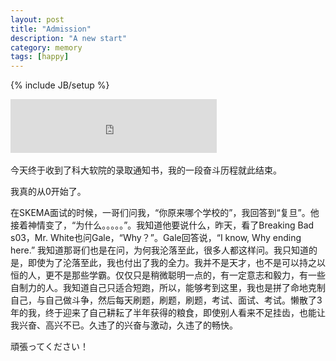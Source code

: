 ```yaml
---
layout: post
title: "Admission"
description: "A new start"
category: memory
tags: [happy]
---
```

{% include JB/setup %}
<div>
<iframe frameborder="no" border="0" marginwidth="0" marginheight="0" width=330 height=86 src="http://music.163.com/outchain/player?type=2&id=22741425&auto=0&height=66"></iframe>
</div>
<br>
今天终于收到了科大软院的录取通知书，我的一段奋斗历程就此结束。


  我真的从0开始了。
  
  
  在SKEMA面试的时候，一哥们问我，“你原来哪个学校的”，我回答到“复旦”。他接着神情变了，“为什么。。。。。”。我知道他要说什么，昨天，看了Breaking Bad s03，Mr. White也问Gale，“Why？”。Gale回答说，“I know, Why ending here.” 我知道那哥们也是在问，为何我沦落至此，很多人都这样问。我只知道的是，即使为了沦落至此，我也付出了我的全力。我并不是天才，也不是可以持之以恒的人，更不是那些学霸。仅仅只是稍微聪明一点的，有一定意志和毅力，有一些自制力的人。我知道自己只适合短跑，所以，能够考到这里，我也是拼了命地克制自己，与自己做斗争，然后每天刷题，刷题，刷题，考试、面试、考试。懒散了3年的我，终于迎来了自己耕耘了半年获得的粮食，即使别人看来不足挂齿，也能让我兴奋、高兴不已。久违了的兴奋与激动，久违了的畅快。
  
  
  頑張ってください！
  
  